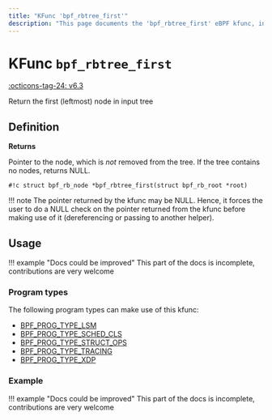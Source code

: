 ```yaml
---
title: "KFunc 'bpf_rbtree_first'"
description: "This page documents the 'bpf_rbtree_first' eBPF kfunc, including its definition, usage, program types that can use it, and examples."
---
```

# KFunc `bpf_rbtree_first`

<!-- [FEATURE_TAG](bpf_rbtree_first) -->
[:octicons-tag-24: v6.3](https://github.com/torvalds/linux/commit/bd1279ae8a691d7ec75852c6d0a22139afb034a4)
<!-- [/FEATURE_TAG] -->

Return the first (leftmost) node in input tree

## Definition

**Returns**

Pointer to the node, which is _not_ removed from the tree. If the tree contains no nodes, returns NULL.

<!-- [KFUNC_DEF] -->
`#!c struct bpf_rb_node *bpf_rbtree_first(struct bpf_rb_root *root)`

!!! note
	The pointer returned by the kfunc may be NULL. Hence, it forces the user to do a NULL check on the pointer returned 
	from the kfunc before making use of it (dereferencing or passing to another helper).
<!-- [/KFUNC_DEF] -->

## Usage

!!! example "Docs could be improved"
    This part of the docs is incomplete, contributions are very welcome

### Program types

The following program types can make use of this kfunc:

<!-- [KFUNC_PROG_REF] -->
- [BPF_PROG_TYPE_LSM](../program-type/BPF_PROG_TYPE_LSM.md)
- [BPF_PROG_TYPE_SCHED_CLS](../program-type/BPF_PROG_TYPE_SCHED_CLS.md)
- [BPF_PROG_TYPE_STRUCT_OPS](../program-type/BPF_PROG_TYPE_STRUCT_OPS.md)
- [BPF_PROG_TYPE_TRACING](../program-type/BPF_PROG_TYPE_TRACING.md)
- [BPF_PROG_TYPE_XDP](../program-type/BPF_PROG_TYPE_XDP.md)
<!-- [/KFUNC_PROG_REF] -->

### Example

!!! example "Docs could be improved"
    This part of the docs is incomplete, contributions are very welcome

